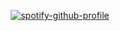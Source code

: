 <header>

[![spotify-github-profile](https://spotify-github-profile.kittinanx.com/api/view?uid=569l9pdeq7gm0r7648chruqbw&cover_image=true&theme=default&show_offline=false&background_color=000000&interchange=false&bar_color_cover=true&bar_color=b451c8)](https://github.com/kittinan/spotify-github-profile)

</header>

